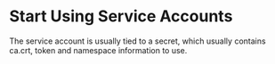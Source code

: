 # Start Using Service Accounts

The service account is usually tied to a secret, which usually contains ca.crt, token and namespace information to use.
